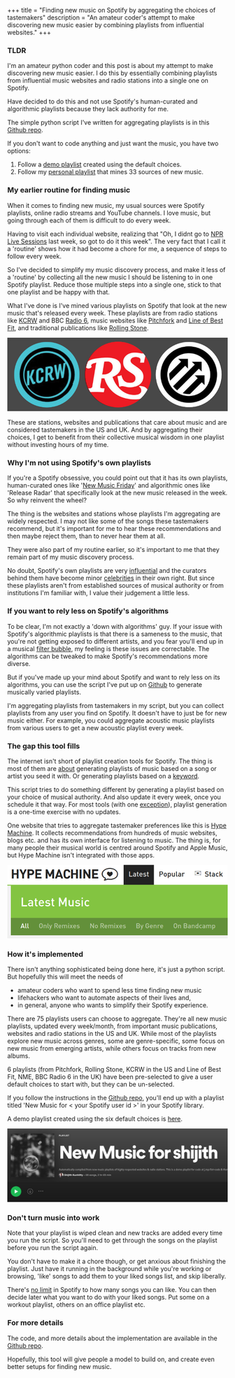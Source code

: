 +++
title = "Finding new music on Spotify by aggregating the choices of tastemakers"
description = "An amateur coder's attempt to make discovering new music easier by combining playlists from influential websites."
+++

### TLDR
I'm an amateur python coder and this post is about my attempt to make discovering new music easier. I do this by essentially combining playlists from influential music websites and radio stations into a single one on Spotify. 

Have decided to do this and not use Spotify's human-curated and algorithmic playlists because they lack authority for me.

The simple python script I've written for aggregating playlists is in this [Github repo](https://github.com/shijithpk/music-discovery).

If you don't want to code anything and just want the music, you have two options:
1. Follow a [demo playlist](https://open.spotify.com/playlist/0kqXhlpDiRbab64ip8g8Ap) created using the default choices.
2. Follow my [personal playlist](https://open.spotify.com/playlist/3XidTKBIpsGymPCjlN7kZH) that mines 33 sources of new music.  

### My earlier routine for finding music
When it comes to finding new music, my usual sources were Spotify playlists, online radio streams and YouTube channels. I love music, but going through each of them is difficult to do every week. 

Having to visit each individual website, realizing that "Oh, I didnt go to [NPR Live Sessions](https://livesessions.npr.org/) last week, so got to do it this week". The very fact that I call it a 'routine' shows how it had become a chore for me, a sequence of steps to follow every week. 

So I've decided to simplify my music discovery process, and make it less of a 'routine' by collecting all the new music I should be listening to in one Spotify playlist. Reduce those multiple steps into a single one, stick to that one playlist and be happy with that.

What I've done is I've mined various playlists on Spotify that look at the new music that's released every week. These playlists are from radio stations like [KCRW](https://www.kcrw.com/) and BBC [Radio 6](bbc.co.uk/6music), music websites like [Pitchfork](https://pitchfork.com/) and [Line of Best Fit](https://www.thelineofbestfit.com/), and traditional publications like [Rolling Stone](https://www.rollingstone.com/).

![Logos of music tastemakers](logos_2.jpg)

These are stations, websites and publications that care about music and are considered tastemakers in the US and UK. And by aggregating their choices, I get to benefit from their collective musical wisdom in one playlist without investing hours of my time.

### Why I'm not using Spotify's own playlists
If you're a Spotify obsessive, you could point out that it has its own playlists, human-curated ones like '[New Music Friday](https://open.spotify.com/playlist/37i9dQZF1DX4JAvHpjipBk)' and algorithmic ones like 'Release Radar' that specifically look at the new music released in the week. So why reinvent the wheel?

The thing is the websites and stations whose playlists I'm aggregating are widely respected. I may not like some of the songs these tastemakers recommend, but it's important for me to hear these recommendations and then maybe reject them, than to never hear them at all.

They were also part of my routine earlier, so it's important to me that they remain part of my music discovery process.

No doubt, Spotify's own playlists are very [influential](https://www.theguardian.com/music/2019/apr/28/streaming-music-algorithms-spotify) and the curators behind them have become minor [celebrities](https://edmreviewer.com/2020/04/20/austin-kramer-the-god-of-edm/) in their own right. But since these playlists aren't from established sources of musical authority or from institutions I'm familiar with, I value their judgement a little less.

### If you want to rely less on Spotify's algorithms
To be clear, I'm not exactly a 'down with algorithms' guy.  If your issue with Spotify's algorithmic playlists is that there is a sameness to the music, that you're not getting exposed to different artists, and you fear you'll end up in a musical [filter bubble](https://www.reddit.com/r/LetsTalkMusic/comments/g8m4m2/spotify_radio_from_song_or_album_is_it_just_me_or/), my feeling is these issues are correctable. The algorithms can be tweaked to make Spotify's recommendations more diverse. 

But if you've made up your mind about Spotify and want to rely less on its algorithms, you can use the script I've put up on [Github](https://github.com/shijithpk/music-discovery) to generate musically varied playlists.

I'm aggregating playlists from tastemakers in my script, but you can collect playlists from any user you find on Spotify. It doesn't have to just be for new music either. For example, you could aggregate acoustic music playlists from various users to get a new acoustic playlist every week.

### The gap this tool fills
The internet isn't short of playlist creation tools for Spotify. The thing is most of them are [about](https://dubolt.com/) generating playlists of music based on a song or artist you seed it with. Or generating playlists based on a [keyword](http://playlistminer.playlistmachinery.com/).

This script tries to do something different by generating a playlist based on your choice of musical authority. And also update it every week, once you schedule it that way. For most tools (with one [exception](https://mixtapemanager.ca/)), playlist generation is a one-time exercise with no updates.

One website that tries to aggregate tastemaker preferences like this is [Hype Machine](https://hypem.com). It collects recommendations from hundreds of music websites, blogs etc. and has its own interface for listening to music. The thing is, for many people their musical world is centred around Spotify and Apple Music, but Hype Machine isn't integrated with those apps.

[![Screenshot of Hype Machine](hypemachine.png)](https://hypem.com/latest)

### How it's implemented
There isn't anything sophisticated being done here, it's just a python script. But hopefully this will meet the needs of 
* amateur coders who want to spend less time finding new music
* lifehackers who want to automate aspects of their lives and, 
* in general, anyone who wants to simplify their Spotify experience.

There are 75 playlists users can choose to aggregate. They're all new music playlists, updated every week/month, from important music publications, websites and radio stations in the US and UK. While most of the playlists explore new music across genres, some are genre-specific, some focus on new music from emerging artists, while others focus on tracks from new albums. 

6 playlists (from Pitchfork, Rolling Stone, KCRW in the US and Line of Best Fit, NME, BBC Radio 6 in the UK) have been pre-selected to give a user default choices to start with, but they can be un-selected.

If you follow the instructions in the [Github repo](https://github.com/shijithpk/music-discovery), you'll end up with a playlist titled 'New Music for \< your Spotify user id \>' in your Spotify library.

A demo playlist created using the six default choices is [here](https://open.spotify.com/playlist/0kqXhlpDiRbab64ip8g8Ap).

[![Screenshot of spotify playlist](playlist_screenshot.png)](https://open.spotify.com/playlist/0kqXhlpDiRbab64ip8g8Ap)

### Don't turn music into work
Note that your playlist is wiped clean and new tracks are added every time you run the script. So you'll need to get through the songs on the playlist before you run the script again. 

You don't have to make it a chore though, or get anxious about finishing the playlist. Just have it running in the background while you're working or browsing, 'like' songs to add them to your liked songs list, and skip liberally. 

There's [no limit](https://www.theverge.com/2020/5/26/21270409/spotify-song-library-limit-removed-music-downloads-playlists-feature) in Spotify to how many songs you can like. You can then decide later what you want to do with your liked songs. Put some on a workout playlist, others on an office playlist etc.

### For more details
The code, and more details about the implementation are available in the [Github repo](https://github.com/shijithpk/music-discovery).

Hopefully, this tool will give people a model to build on, and create even better setups for finding new music.
